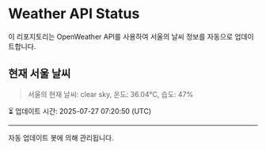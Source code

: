 
# Weather API Status

이 리포지토리는 OpenWeather API를 사용하여 서울의 날씨 정보를 자동으로 업데이트합니다.

## 현재 서울 날씨
> 서울의 현재 날씨: clear sky, 온도: 36.04°C, 습도: 47%

⏳ 업데이트 시간: 2025-07-27 07:20:50 (UTC)

---
자동 업데이트 봇에 의해 관리됩니다.
